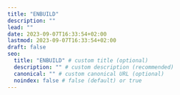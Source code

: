 ```yaml
---
title: "ENBUILD"
description: ""
lead: ""
date: 2023-09-07T16:33:54+02:00
lastmod: 2023-09-07T16:33:54+02:00
draft: false
seo:
  title: "ENBUILD" # custom title (optional)
  description: "" # custom description (recommended)
  canonical: "" # custom canonical URL (optional)
  noindex: false # false (default) or true
---
```

